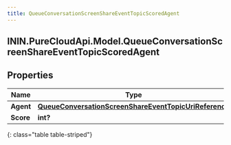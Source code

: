```yaml
---
title: QueueConversationScreenShareEventTopicScoredAgent
---
```

## ININ.PureCloudApi.Model.QueueConversationScreenShareEventTopicScoredAgent

## Properties

|Name | Type | Description | Notes|
|------------ | ------------- | ------------- | -------------|
| **Agent** | [**QueueConversationScreenShareEventTopicUriReference**](QueueConversationScreenShareEventTopicUriReference.html) |  | [optional] |
| **Score** | **int?** |  | [optional] |
{: class="table table-striped"}


